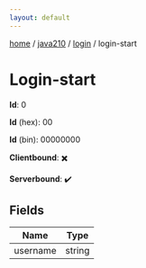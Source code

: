 ```yaml
---
layout: default
---
```


[home](/)  /  [java210](/protocol/java210)  /  [login](/protocol/java210/login)  /  login-start

# Login-start

**Id**: 0

**Id** (hex): 00

**Id** (bin): 00000000

**Clientbound**: ✖️

**Serverbound**: ✔️

## Fields

Name | Type
---|---
username | string


